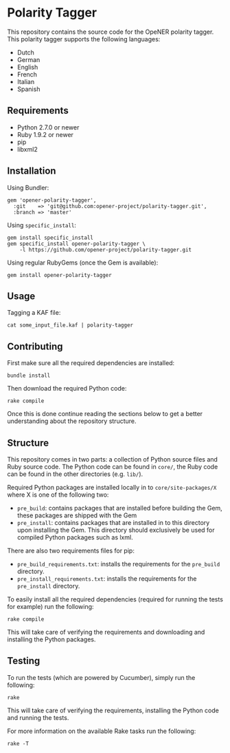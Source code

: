 # Polarity Tagger

This repository contains the source code for the OpeNER polarity tagger. This
polarity tagger supports the following languages:

* Dutch
* German
* English
* French
* Italian
* Spanish

## Requirements

* Python 2.7.0 or newer
* Ruby 1.9.2 or newer
* pip
* libxml2

## Installation

Using Bundler:

    gem 'opener-polarity-tagger',
      :git    => 'git@github.com:opener-project/polarity-tagger.git',
      :branch => 'master'

Using `specific_install`:

    gem install specific_install
    gem specific_install opener-polarity-tagger \
        -l https://github.com/opener-project/polarity-tagger.git

Using regular RubyGems (once the Gem is available):

    gem install opener-polarity-tagger

## Usage

Tagging a KAF file:

    cat some_input_file.kaf | polarity-tagger

## Contributing

First make sure all the required dependencies are installed:

    bundle install

Then download the required Python code:

    rake compile

Once this is done continue reading the sections below to get a better
understanding about the repository structure.

## Structure

This repository comes in two parts: a collection of Python source files and
Ruby source code. The Python code can be found in `core/`, the Ruby code can be
found in the other directories (e.g. `lib/`).

Required Python packages are installed locally in to `core/site-packages/X`
where X is one of the following two:

* `pre_build`: contains packages that are installed before building the Gem,
  these packages are shipped with the Gem
* `pre_install`: contains packages that are installed in to this directory upon
  installing the Gem. This directory should exclusively be used for compiled
  Python packages such as lxml.

There are also two requirements files for pip:

* `pre_build_requirements.txt`: installs the requirements for the `pre_build`
  directory.
* `pre_install_requirements.txt`: installs the requirements for the
  `pre_install` directory.

To easily install all the required dependencies (required for running the tests
for example) run the following:

    rake compile

This will take care of verifying the requirements and downloading and
installing the Python packages.

## Testing

To run the tests (which are powered by Cucumber), simply run the following:

    rake

This will take care of verifying the requirements, installing the Python code
and running the tests.

For more information on the available Rake tasks run the following:

    rake -T
